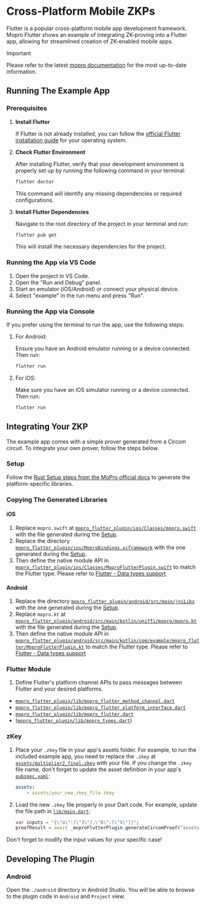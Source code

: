 # Cross-Platform Mobile ZKPs

Flutter is a popular cross-platform mobile app development framework. Mopro Flutter shows an example of integrating ZK-proving into a Flutter app, allowing for streamlined creation of ZK-enabled mobile apps.

> [!IMPORTANT]
> Please refer to the latest [mopro documentation](https://zkmopro.org/docs/next/setup/flutter-setup) for the most up-to-date information.

## Running The Example App

### Prerequisites

1. **Install Flutter**

    If Flutter is not already installed, you can follow the [official Flutter installation guide](https://docs.flutter.dev/get-started/install) for your operating system.

2. **Check Flutter Environment**

    After installing Flutter, verify that your development environment is properly set up by running the following command in your terminal:

    ```bash
    flutter doctor
    ```

    This command will identify any missing dependencies or required configurations.

3. **Install Flutter Dependencies**

    Navigate to the root directory of the project in your terminal and run:

    ```bash
    flutter pub get
    ```

    This will install the necessary dependencies for the project.

### Running the App via VS Code

1. Open the project in VS Code.
2. Open the "Run and Debug" panel.
3. Start an emulator (iOS/Android) or connect your physical device.
4. Select "example" in the run menu and press "Run".

### Running the App via Console

If you prefer using the terminal to run the app, use the following steps:

1. For Android:

    Ensure you have an Android emulator running or a device connected. Then run:

    ```bash
    flutter run
    ```

2. For iOS:

    Make sure you have an iOS simulator running or a device connected. Then run:

    ```bash
    flutter run
    ```

## Integrating Your ZKP

The example app comes with a simple prover generated from a Circom circuit. To integrate your own prover, follow the steps below.

### Setup

Follow the [Rust Setup steps from the MoPro official docs](https://zkmopro.org/docs/setup/rust-setup) to generate the platform-specific libraries.

### Copying The Generated Libraries

#### iOS

1. Replace `mopro.swift` at [`mopro_flutter_plugin/ios/Classes/mopro.swift`](mopro_flutter_plugin/ios/Classes/mopro.swift) with the file generated during the [Setup](#setup).
2. Replace the directory [`mopro_flutter_plugin/ios/MoproBindings.xcframework`](mopro_flutter_plugin/ios/MoproBindings.xcframework) with the one generated during the [Setup](#setup).
3. Then define the native module API in [`mopro_flutter_plugin/ios/Classes/MoproFlutterPlugin.swift`](mopro_flutter_plugin/ios/Classes/MoproFlutterPlugin.swift) to match the Flutter type. Please refer to [Flutter - Data types support](https://docs.flutter.dev/platform-integration/platform-channels#codec)

#### Android

1. Replace the directory [`mopro_flutter_plugin/android/src/main/jniLibs`](mopro_flutter_plugin/android/src/main/jniLibs) with the one generated during the [Setup](#setup).
2. Replace `mopro.kt` at [`mopro_flutter_plugin/android/src/main/kotlin/uniffi/mopro/mopro.kt`](mopro_flutter_plugin/android/src/main/kotlin/uniffi/mopro/mopro.kt) with the file generated during the [Setup](#setup).
3. Then define the native module API in [`mopro_flutter_plugin/android/src/main/kotlin/com/example/mopro_flutter/MoproFlutterPlugin.kt`](mopro_flutter_plugin/android/src/main/kotlin/com/example/mopro_flutter/MoproFlutterPlugin.kt) to match the Flutter type. Please refer to [Flutter - Data types support](https://docs.flutter.dev/platform-integration/platform-channels#codec)

### Flutter Module

1.  Define Flutter's platform channel APIs to pass messages between Flutter and your desired platforms.

-   [`mopro_flutter_plugin/lib/mopro_flutter_method_channel.dart`](mopro_flutter_plugin/lib/mopro_flutter_method_channel.dart)
-   [`mopro_flutter_plugin/lib/mopro_flutter_platform_interface.dart`](mopro_flutter_plugin/lib/mopro_flutter_platform_interface.dart)
-   [`mopro_flutter_plugin/lib/mopro_flutter.dart`](mopro_flutter_plugin/lib/mopro_flutter.dart)
-   ([`mopro_flutter_plugin/lib/mopro_types.dart`](mopro_flutter_plugin/lib/mopro_types.dart))

### zKey

1. Place your `.zkey` file in your app's assets folder. For example, to run the included example app, you need to replace the `.zkey` at [`assets/multiplier2_final.zkey`](assets/multiplier2_final.zkey) with your file. If you change the `.zkey` file name, don't forget to update the asset definition in your app's [`pubspec.yaml`](pubspec.yaml):

    ```yaml
    assets:
        - assets/your_new_zkey_file.zkey
    ```

2. Load the new `.zkey` file properly in your Dart code. For example, update the file path in [`lib/main.dart`](lib/main.dart):

    ```dart
    var inputs = "{\"a\":[\"3\"],\"b\":[\"5\"]}";
    proofResult = await _moproFlutterPlugin.generateCircomProof("assets/multiplier2_final.zkey", inputs, ProofLib.arkworks);
    ```

Don't forget to modify the input values for your specific case!

## Developing The Plugin

### Android

Open the `./android` directory in Android Studio. You will be able to browse to the plugin code in `Android` and `Project` view.
